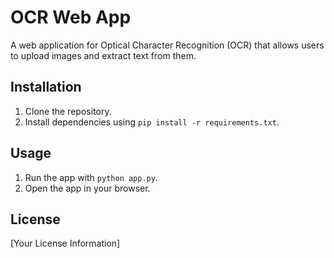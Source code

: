 # OCR Web App

A web application for Optical Character Recognition (OCR) that allows users to upload images and extract text from them.

## Installation

1. Clone the repository.
2. Install dependencies using `pip install -r requirements.txt`.

## Usage

1. Run the app with `python app.py`.
2. Open the app in your browser.

## License
[Your License Information]
